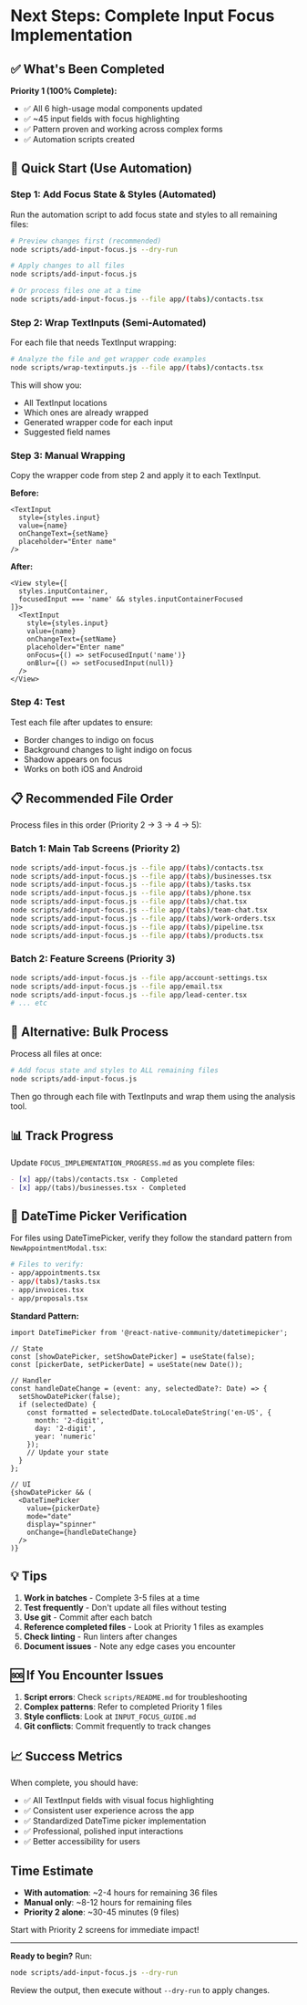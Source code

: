 # Next Steps: Complete Input Focus Implementation

## ✅ What's Been Completed

**Priority 1 (100% Complete):**
- ✅ All 6 high-usage modal components updated
- ✅ ~45 input fields with focus highlighting
- ✅ Pattern proven and working across complex forms
- ✅ Automation scripts created

## 🚀 Quick Start (Use Automation)

### Step 1: Add Focus State & Styles (Automated)

Run the automation script to add focus state and styles to all remaining files:

```bash
# Preview changes first (recommended)
node scripts/add-input-focus.js --dry-run

# Apply changes to all files
node scripts/add-input-focus.js

# Or process files one at a time
node scripts/add-input-focus.js --file app/(tabs)/contacts.tsx
```

### Step 2: Wrap TextInputs (Semi-Automated)

For each file that needs TextInput wrapping:

```bash
# Analyze the file and get wrapper code examples
node scripts/wrap-textinputs.js --file app/(tabs)/contacts.tsx
```

This will show you:
- All TextInput locations
- Which ones are already wrapped
- Generated wrapper code for each input
- Suggested field names

### Step 3: Manual Wrapping

Copy the wrapper code from step 2 and apply it to each TextInput.

**Before:**
```tsx
<TextInput
  style={styles.input}
  value={name}
  onChangeText={setName}
  placeholder="Enter name"
/>
```

**After:**
```tsx
<View style={[
  styles.inputContainer,
  focusedInput === 'name' && styles.inputContainerFocused
]}>
  <TextInput
    style={styles.input}
    value={name}
    onChangeText={setName}
    placeholder="Enter name"
    onFocus={() => setFocusedInput('name')}
    onBlur={() => setFocusedInput(null)}
  />
</View>
```

### Step 4: Test

Test each file after updates to ensure:
- Border changes to indigo on focus
- Background changes to light indigo on focus
- Shadow appears on focus
- Works on both iOS and Android

## 📋 Recommended File Order

Process files in this order (Priority 2 → 3 → 4 → 5):

### Batch 1: Main Tab Screens (Priority 2)
```bash
node scripts/add-input-focus.js --file app/(tabs)/contacts.tsx
node scripts/add-input-focus.js --file app/(tabs)/businesses.tsx  
node scripts/add-input-focus.js --file app/(tabs)/tasks.tsx
node scripts/add-input-focus.js --file app/(tabs)/phone.tsx
node scripts/add-input-focus.js --file app/(tabs)/chat.tsx
node scripts/add-input-focus.js --file app/(tabs)/team-chat.tsx
node scripts/add-input-focus.js --file app/(tabs)/work-orders.tsx
node scripts/add-input-focus.js --file app/(tabs)/pipeline.tsx
node scripts/add-input-focus.js --file app/(tabs)/products.tsx
```

### Batch 2: Feature Screens (Priority 3)
```bash
node scripts/add-input-focus.js --file app/account-settings.tsx
node scripts/add-input-focus.js --file app/email.tsx
node scripts/add-input-focus.js --file app/lead-center.tsx
# ... etc
```

## 🔧 Alternative: Bulk Process

Process all files at once:

```bash
# Add focus state and styles to ALL remaining files
node scripts/add-input-focus.js
```

Then go through each file with TextInputs and wrap them using the analysis tool.

## 📊 Track Progress

Update `FOCUS_IMPLEMENTATION_PROGRESS.md` as you complete files:

```markdown
- [x] app/(tabs)/contacts.tsx - Completed
- [x] app/(tabs)/businesses.tsx - Completed
```

## 🎯 DateTime Picker Verification

For files using DateTimePicker, verify they follow the standard pattern from `NewAppointmentModal.tsx`:

```bash
# Files to verify:
- app/appointments.tsx
- app/(tabs)/tasks.tsx
- app/invoices.tsx
- app/proposals.tsx
```

**Standard Pattern:**
```tsx
import DateTimePicker from '@react-native-community/datetimepicker';

// State
const [showDatePicker, setShowDatePicker] = useState(false);
const [pickerDate, setPickerDate] = useState(new Date());

// Handler
const handleDateChange = (event: any, selectedDate?: Date) => {
  setShowDatePicker(false);
  if (selectedDate) {
    const formatted = selectedDate.toLocaleDateString('en-US', {
      month: '2-digit',
      day: '2-digit',
      year: 'numeric'
    });
    // Update your state
  }
};

// UI
{showDatePicker && (
  <DateTimePicker
    value={pickerDate}
    mode="date"
    display="spinner"
    onChange={handleDateChange}
  />
)}
```

## 💡 Tips

1. **Work in batches** - Complete 3-5 files at a time
2. **Test frequently** - Don't update all files without testing
3. **Use git** - Commit after each batch
4. **Reference completed files** - Look at Priority 1 files as examples
5. **Check linting** - Run linters after changes
6. **Document issues** - Note any edge cases you encounter

## 🆘 If You Encounter Issues

1. **Script errors**: Check `scripts/README.md` for troubleshooting
2. **Complex patterns**: Refer to completed Priority 1 files
3. **Style conflicts**: Look at `INPUT_FOCUS_GUIDE.md`
4. **Git conflicts**: Commit frequently to track changes

## 📈 Success Metrics

When complete, you should have:
- ✅ All TextInput fields with visual focus highlighting
- ✅ Consistent user experience across the app
- ✅ Standardized DateTime picker implementation
- ✅ Professional, polished input interactions
- ✅ Better accessibility for users

## Time Estimate

- **With automation**: ~2-4 hours for remaining 36 files
- **Manual only**: ~8-12 hours for remaining files
- **Priority 2 alone**: ~30-45 minutes (9 files)

Start with Priority 2 screens for immediate impact!

---

**Ready to begin?** Run:
```bash
node scripts/add-input-focus.js --dry-run
```

Review the output, then execute without `--dry-run` to apply changes.

